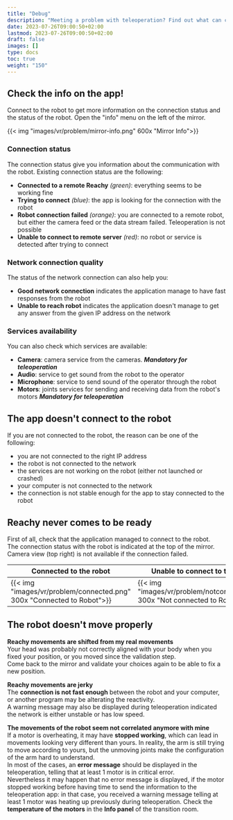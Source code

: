 ```yaml
---
title: "Debug"
description: "Meeting a problem with teleoperation? Find out what can cause this and how to resolve the situation by yourself"
date: 2023-07-26T09:00:50+02:00
lastmod: 2023-07-26T09:00:50+02:00
draft: false
images: []
type: docs
toc: true
weight: "150"
---
```


## Check the info on the app!
Connect to the robot to get more information on the connection status and the status of the robot. Open the "info" menu on the left of the mirror.

{{< img "images/vr/problem/mirror-info.png" 600x "Mirror Info">}}

### Connection status
The connection status give you information about the communication with the robot. Existing connection status are the following:
* **Connected to a remote Reachy** *(green)*: everything seems to be working fine
* **Trying to connect** *(blue)*: the app is looking for the connection with the robot
* **Robot connection failed** *(orange)*: you are connected to a remote robot, but either the camera feed or the data stream failed. Teleoperation is not possible
* **Unable to connect to remote server** *(red)*: no robot or service is detected after trying to connect

### Network connection quality
The status of the network connection can also help you:
* **Good network connection** indicates the application manage to have fast responses from the robot
* **Unable to reach robot** indicates the application doesn't manage to get any answer from the given IP address on the network 

### Services availability

You can also check which services are available:
* **Camera**: camera service from the cameras. ***Mandatory for teleoperation***
* **Audio**: service to get sound from the robot to the operator
* **Microphone**: service to send sound of the operator through the robot
* **Motors**: joints services for sending and receiving data from the robot's motors ***Mandatory for teleoperation***

## The app doesn't connect to the robot

If you are not connected to the robot, the reason can be one of the following:
* you are not connected to the right IP address
* the robot is not connected to the network
* the services are not working on the robot (either not launched or crashed)
* your computer is not connected to the network
* the connection is not stable enough for the app to stay connected to the robot

## Reachy never comes to be ready

First of all, check that the application managed to connect to the robot.  
The connection status with the robot is indicated at the top of the mirror.
Camera view (top right) is not available if the connection failed.

|Connected to the robot|Unable to connect to the robot|
|----------------------|------------------------------|
|{{< img "images/vr/problem/connected.png" 300x "Connected to Robot">}}| {{< img "images/vr/problem/notconnected.png" 300x "Not connected to Robot">}}|


## The robot doesn't move properly
**Reachy movements are shifted from my real movements**  
Your head was probably not correctly aligned with your body when you fixed your position, or you moved since the validation step.  
Come back to the mirror and validate your choices again to be able to fix a new position.  

**Reachy movements are jerky**  
The **connection is not fast enough** between the robot and your computer, or another program may be alterating the reactivity.  
A warning message may also be displayed during teleoperation indicated the network is either unstable or has low speed.

**The movements of the robot seem not correlated anymore with mine**  
If a motor is overheating, it may have **stopped working**, which can lead in movements looking very different than yours. In reality, the arm is still trying to move according to yours, but the unmoving joints make the configuration of the arm hard to understand.  
In most of the cases, an **error message** should be displayed in the teleoperation, telling that at least 1 motor is in critical error.  
Nevertheless it may happen that no error message is displayed, if the motor stopped working before having time to send the information to the teleoperation app: in that case, you received a warning message telling at least 1 motor was heating up previously during teleoperation. Check the **temperature of the motors** in the **Info panel** of the transition room.

